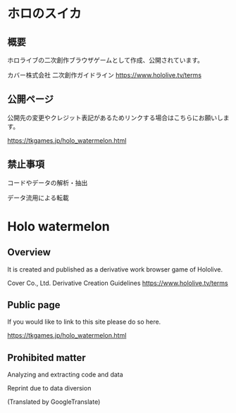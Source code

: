 # ホロのスイカ

## 概要
ホロライブの二次創作ブラウザゲームとして作成、公開されています。

カバー株式会社 二次創作ガイドライン
https://www.hololive.tv/terms

## 公開ページ
公開先の変更やクレジット表記があるためリンクする場合はこちらにお願いします。

https://tkgames.jp/holo_watermelon.html

## 禁止事項
コードやデータの解析・抽出

データ流用による転載


# Holo watermelon

## Overview
It is created and published as a derivative work browser game of Hololive.

Cover Co., Ltd. Derivative Creation Guidelines
https://www.hololive.tv/terms

## Public page
If you would like to link to this site please do so here.

https://tkgames.jp/holo_watermelon.html

## Prohibited matter
Analyzing and extracting code and data

Reprint due to data diversion

(Translated by GoogleTranslate)
